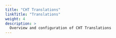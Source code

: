 ```yaml
---
title: "CHT Translations"
linkTitle: "Translations"
weight: 4
description: >
  Overview and configuration of CHT Translations
---
```

